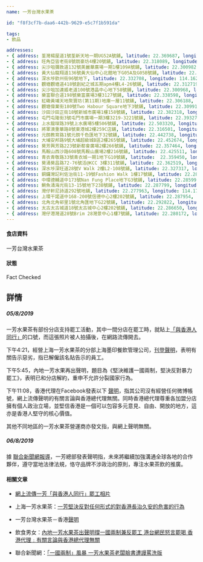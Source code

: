 ```yaml
---
name: 一芳台灣水果茶

id: "f8f3cf7b-daa6-442b-9629-e5c7f1b591da"

tags:
- 飲品

addresses:
- { address: 荃灣楊屋道1號荃新天地一期UG52A號舖, latitude: 22.369687, longitude: 114.113714, tags: [荃灣, 全新界]}
- { address: 旺角亞皆老街8號朗豪坊4樓20號舖, latitude: 22.318089, longitude: 114.168659, tags: [旺角, 全九龍]}
- { address: 尖沙咀彌敦道132號美麗華廣場一期1樓109A號舖, latitude: 22.300982, longitude: 114.172184, tags: [尖沙咀, 全九龍]}
- { address: 黃大仙龍翔道136號黃大仙中心北館地下G05A及G05B號舖, latitude: 22.341997, longitude: 114.192918, tags: [黃大仙, 全九龍]}
- { address: 深水埗欽州街96號地下, latitude: 22.332708, longitude: 114.162115, tags: [深水埗, 全九龍]}
- { address: 觀塘觀塘道418號創紀之城五期apm4樓L4-26號舖, latitude: 22.312719, longitude: 114.225222, tags: [觀塘, 全九龍] }
- { address: 尖沙咀加連威老道100號港晶中心地下58號鋪, latitude: 22.300968, longitude: 114.178542, tags: [尖沙咀, 全九龍]}
- { address: 樂富聯合道198號樂富廣場3樓3127號舖, latitude: 22.338598, longitude: 114.186730, tags: [樂富, 全九龍]}
- { address: 紅磡黃埔天地聚寶坊(第11期)地庫一層11號舖, latitude: 22.306188, longitude: 114.190282, tags: [紅磡, 全九龍]}
- { address: 觀塘偉業街180號Two Habour Square地下3號舖, latitude: 22.309911, longitude: 114.221195, tags: [觀塘, 全九龍]}
- { address: 沙田沙田正街18號新城市廣場1樓158號舖, latitude: 22.382318, longitude: 114.188351, tags: [沙田, 全新界]}
- { address: 屯門屯隆街3號屯門市廣場一期3樓3219-3221號舖, latitude: 22.393275, longitude: 113.977876, tags: [屯門, 全新界]}
- { address: 上水龍琛路39號上水廣場5樓506號舖, latitude: 22.503320, longitude: 114.127818, tags: [上水, 全新界]}
- { address: 將軍澳重華路8號東港城2樓259C店舖, latitude: 22.316501, longitude: 114.265780, tags: [將軍澳, 全新界]}
- { address: 元朗教育路1號元朗千色匯地下32號舖, latitude: 22.442738, longitude: 114.028439, tags: [元朗, 全新界]}
- { address: 大埔安邦路9號大埔超級城B區2樓265號舖, latitude: 22.452674, longitude: 114.168932, tags: [大埔, 全新界]}
- { address: 葵芳興芳路223號新都會廣場2樓266號舖, latitude: 22.357464, longitude: 114.127170, tags: [葵芳, 全新界]}
- { address: 馬鞍山西沙路608號馬鞍山廣場2樓216號舖, latitude: 22.425511, longitude: 114.231333, tags: [馬鞍山, 全新界]}
- { address: 青衣青敬路33號青衣城一期1地下G10號舖, latitude:  22.359450, longitude: 114.108227, tags: [青衣, 全新界]}
- { address: 葵涌葵昌路72-76號活@KCC 3樓311號舖, latitude: 22.362519, longitude: 114.132453, tags: [葵涌, 全新界]}
- { address: 深水埗深旺道28號V Walk 2樓L2-108號舖, latitude: 22.327317, longitude: 114.154000, tags: [深水埗, 全九龍]}
- { address: 銅鑼灣記利佐治街11-19號Fashion Walk 1樓17號舖, latitude: 22.280958, longitude: 114.185221, tags: [銅鑼灣, 全香港島]}
- { address: 中環德輔道中173號Nan Fung Place地下G3號舖, latitude: 22.285997, longitude: 114.154342, tags: [中環, 全香港島]}
- { address: 鰂魚涌海光街13-15號地下23B號舖, latitude: 22.287799, longitude: 114.211004, tags: [鰂魚涌, 全香港島]}
- { address: 灣仔軒尼詩道292號地舖, latitude: 22.277963, longitude: 114.177357, tags: [灣仔, 全香港島]}
- { address: 上環干諾道中168-200號信德中心2樓202號舖, latitude: 22.287954, longitude: 114.151822, tags: [上環, 全香港島]}
- { address: 北角北角邨里1號北角匯地下G22號舖, latitude: 22.292822, longitude: 114.199324, tags: [北角, 全香港島]}
- { address: 太古太古城道18號太古城中心2樓202號舖, latitude: 22.286650, longitude: 114.217527, tags: [太古, 全香港島]}
- { address: 灣仔港灣道28號Brim 28灣景中心1樓7號舖, latitude: 22.280172, longitude: 114.176203, tags: [灣仔, 全香港島]}
---
```


#### 食店資料

一芳台灣水果茶

#### 狀態

Fact Checked

## 詳情

##### 05/8/2019

一芳水果茶有部份分店支持罷工活動，其中一間分店在罷工時，就貼上[「與香港人同行」][twitter]的口號，而這張照片被人拍攝後，在網路流傳開去。  

下午4:21，經營上海一芳水果茶的分部上海墨印餐飲管理公司，[刊登聲明][weibo]，表明有關告示惡劣，指已解僱該名貼告示的員工。

下午5:45，內地一芳水果再出聲明，題目為《堅決維護一國兩制，堅決反對暴力罷工》，表明已和分店解約，重申不允許分裂國家行為。  
  
下午11:08，香港代理在Facebook發表以下 [聲明][YiFangTeaHK]，指其公司沒有經營任何微博帳號，網上流傳聲明的有關言論與香港總代理無關。同時香港總代理尊重各加盟分店擁有個人政治立場，並堅信香港是一個可以包容多元意見、自由、開放的地方，這亦是香港人堅守的核心價值。  
  
其他不同地區的一芳水果茶營運商亦發文指，與網上聲明無關。

##### 06/8/2019

據 [聯合新聞網報導][udn]，一芳總部發表聲明指，未來將繼續加強溝通全球各地的合作夥伴，遵守當地法律法規，恪守品牌不涉政治的原則，專注水果茶飲的推廣。



#### 相關文章

* [網上流傳一芳「與香港人同行」罷工相片][twitter]

* 上海一芳水果茶：[一芳堅決反對任何形式的對香港長治久安的危害的行為][weibo]

* 一芳台灣水果茶－香港[聲明][YiFangTeaHK]

* 飲食男女：[內地一芳水果茶出聲明撐一國兩制兼反罷工 港台網民怒言罷喝 香港代理﹕有關言論與香港總代理無關][ETW]

* 聯合新聞網：[「一國兩制」風暴 一芳水果茶老闆臉書遭謾罵洗版][udn]



[ETW]:[https://hk.lifestyle.appledaily.com/etw/magazine/article/20190805/3_59901213/%E5%85%A7%E5%9C%B0%E4%B8%80%E8%8A%B3%E6%B0%B4%E6%9E%9C%E8%8C%B6%E5%87%BA%E8%81%B2%E6%98%8E%E6%92%90%E4%B8%80%E5%9C%8B%E5%85%A9%E5%88%B6%E5%85%BC%E5%8F%8D%E7%BD%B7%E5%B7%A5-%E6%B8%AF%E5%8F%B0%E7%B6%B2%E6%B0%91%E6%80%92%E8%A8%80%E7%BD%B7%E5%96%9D-%E9%A6%99%E6%B8%AF%E4%BB%A3%E7%90%86-%E6%9C%89%E9%97%9C%E8%A8%80%E8%AB%96%E8%88%87%E9%A6%99%E6%B8%AF%E7%B8%BD%E4%BB%A3%E7%90%86%E7%84%A1%E9%97%9C/?utm_campaign=etw_social_etw&utm_medium=social&utm_source=facebook&fbclid=IwAR23OHIpewZLasntYjbdTKHlKiYeiEnrHLe5aE3-1FhO9bByGvPrm0iNvwo](https://hk.lifestyle.appledaily.com/etw/magazine/article/20190805/3_59901213/%E5%85%A7%E5%9C%B0%E4%B8%80%E8%8A%B3%E6%B0%B4%E6%9E%9C%E8%8C%B6%E5%87%BA%E8%81%B2%E6%98%8E%E6%92%90%E4%B8%80%E5%9C%8B%E5%85%A9%E5%88%B6%E5%85%BC%E5%8F%8D%E7%BD%B7%E5%B7%A5-%E6%B8%AF%E5%8F%B0%E7%B6%B2%E6%B0%91%E6%80%92%E8%A8%80%E7%BD%B7%E5%96%9D-%E9%A6%99%E6%B8%AF%E4%BB%A3%E7%90%86-%E6%9C%89%E9%97%9C%E8%A8%80%E8%AB%96%E8%88%87%E9%A6%99%E6%B8%AF%E7%B8%BD%E4%BB%A3%E7%90%86%E7%84%A1%E9%97%9C/?utm_campaign=etw_social_etw&utm_medium=social&utm_source=facebook&fbclid=IwAR23OHIpewZLasntYjbdTKHlKiYeiEnrHLe5aE3-1FhO9bByGvPrm0iNvwo)

[YiFangTeaHK]:https://www.facebook.com/YiFangTeaHK/posts/476909509534990

[udn]:https://udn.com/news/story/120538/3972978?fbclid=IwAR0jTToD2wF1sKC0Oq4RhddAci07Y5O-IpEUs41lSqSksrtcqkoBXmCykkk


[weibo]:https://weibo.com/6160023248/I0P4BbYqq

[twitter]:https://twitter.com/PhilipsShiu/status/1158339443851268096
